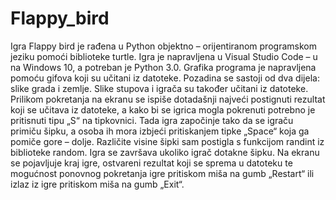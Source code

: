 # Flappy_bird

Igra Flappy bird je rađena u Python objektno – orijentiranom programskom jeziku pomoći biblioteke turtle. 
Igra je napravljena u Visual Studio Code – u na Windows 10, a potreban je Python 3.0.
Grafika programa je napravljena pomoću gifova koji su učitani iz datoteke. 
Pozadina se sastoji od dva dijela: slike grada i zemlje. 
Slike stupova i igrača su također učitani iz datoteke.
Prilikom pokretanja na ekranu se ispiše dotadašnji najveći postignuti rezultat koji se učitava iz datoteke, a kako bi se igrica mogla pokrenuti potrebno je pritisnuti tipu „S“ na tipkovnici. 
Tada igra započinje tako da se igraču primiču šipku, a osoba ih mora izbjeći pritiskanjem tipke „Space“ koja ga pomiče gore – dolje. 
Različite visine šipki sam postigla s funkcijom randint iz biblioteke random. 
Igra se završava ukoliko igrač dotakne šipku. 
Na ekranu se pojavljuje kraj igre, ostvareni rezultat koji se sprema u datoteku te mogućnost ponovnog pokretanja igre pritiskom miša na gumb „Restart“ ili izlaz iz igre pritiskom miša na gumb „Exit“.

